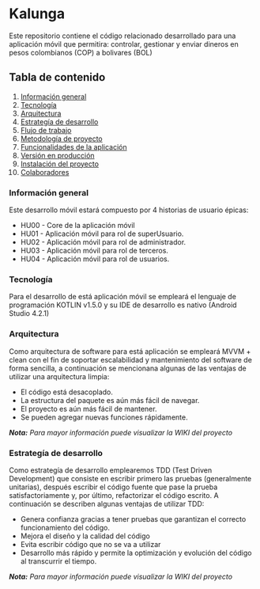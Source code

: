 # Kalunga
Este repositorio contiene el código relacionado desarrollado para una aplicación móvil que permitira: controlar, gestionar y enviar dineros en pesos colombianos (COP) a bolivares (BOL)

## Tabla de contenido
1. [Información general](#general-info)
2. [Tecnología](#tecnologies)
3. [Arquitectura](#architecture)
4. [Estrategía de desarrollo](#strategy)
5. [Flujo de trabajo](#flow)
6. [Metodología de proyecto](#methodology)
7. [Funcionalidades de la aplicación](#features)
8. [Versión en producción](#versión)
9. [Instalación del proyecto](#installation)
10. [Colaboradores](#collaborators)

<a name="general-info"></a> 
### Información general
Este desarrollo móvil estará compuesto por 4 historias de usuario épicas:
 - HU00 - Core de la aplicación móvil
 - HU01 - Aplicación móvil para rol de superUsuario.
 - HU02 - Aplicación móvil para rol de administrador.
 - HU03 - Aplicación móvil para rol de terceros.
 - HU04 - Aplicación móvil para rol de usuarios.

<a name="tecnologies"></a> 
### Tecnología
Para el desarrollo de está aplicación móvil se empleará el lenguaje de programación KOTLIN v1.5.0 y su IDE de desarrollo es nativo (Android Studio 4.2.1)

<a name="architecture"></a> 
### Arquitectura
Como arquitectura de software para está aplicación se empleará MVVM + clean con el fin de soportar escalabilidad y mantenimiento del software de forma sencilla, a continuación se mencionana algunas de las ventajas de utilizar una arquitectura limpia:
 * El código está desacoplado.
 * La estructura del paquete es aún más fácil de navegar.
 * El proyecto es aún más fácil de mantener.
 * Se pueden agregar nuevas funciones rápidamente.

***Nota:** Para mayor información puede visualizar la WIKI del proyecto*


<a name="strategy"></a> 
### Estrategía de desarrollo
Como estrategía de desarrollo emplearemos TDD (Test Driven Development) que consiste en escribir primero las pruebas (generalmente unitarias), después escribir el código fuente que pase la prueba satisfactoriamente y, por último, refactorizar el código escrito. A continuación se describen algunas ventajas de utilizar TDD:
 * Genera confianza gracias a tener pruebas que garantizan el correcto funcionamiento del código.
 * Mejora el diseño y la calidad del código
 * Evita escribir código que no se va a utilizar
 * Desarrollo más rápido y permite la optimización y evolución del código al transcurrir el tiempo.

***Nota:** Para mayor información puede visualizar la WIKI del proyecto*
